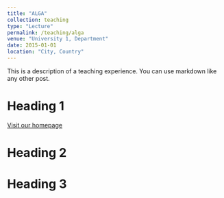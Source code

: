 ```yaml
---
title: "ALGA"
collection: teaching
type: "Lecture"
permalink: /teaching/alga
venue: "University 1, Department"
date: 2015-01-01
location: "City, Country"
---
```


This is a description of a teaching experience. You can use markdown like any other post.

Heading 1
======

<a href="https://www.youtube.com/watch?v=h2LREH_Q7s8&ab_channel=RoxanneRichardson">Visit our homepage</a>

Heading 2
======

Heading 3
======
